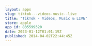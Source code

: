 ```yaml
---
layout: apps
slug: tiktok---videos-music--live
title: "TikTok - Videos, Music & LIVE"
store: apple
app_id: 835599320
date: 2023-01-12T01:01:19Z
published: 2014-04-02T22:44:45Z
---
```

